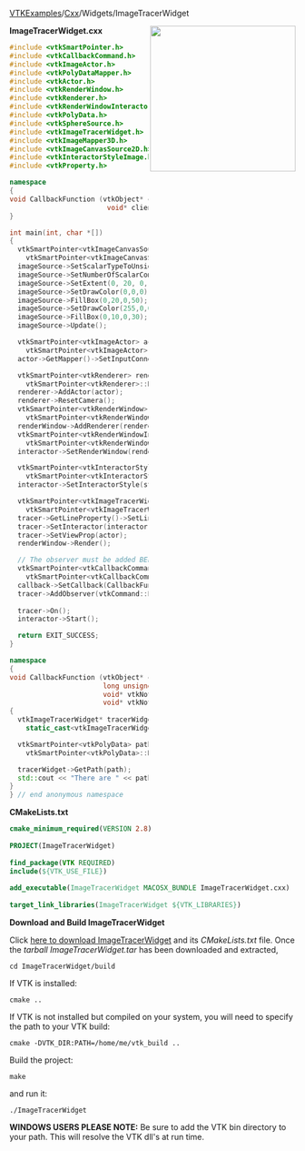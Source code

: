 [VTKExamples](/index/)/[Cxx](/Cxx)/Widgets/ImageTracerWidget

<img align="right" src="https://github.com/lorensen/VTKExamples/blob/gh-pages/Testing/Baseline/Widgets/TestImageTracerWidget.png?raw=true" width="256" />

**ImageTracerWidget.cxx**
```c++
#include <vtkSmartPointer.h>
#include <vtkCallbackCommand.h>
#include <vtkImageActor.h>
#include <vtkPolyDataMapper.h>
#include <vtkActor.h>
#include <vtkRenderWindow.h>
#include <vtkRenderer.h>
#include <vtkRenderWindowInteractor.h>
#include <vtkPolyData.h>
#include <vtkSphereSource.h>
#include <vtkImageTracerWidget.h>
#include <vtkImageMapper3D.h>
#include <vtkImageCanvasSource2D.h>
#include <vtkInteractorStyleImage.h>
#include <vtkProperty.h>

namespace
{
void CallbackFunction (vtkObject* caller, long unsigned int eventId,
                        void* clientData, void* callData );
}

int main(int, char *[])
{
  vtkSmartPointer<vtkImageCanvasSource2D> imageSource =
    vtkSmartPointer<vtkImageCanvasSource2D>::New();
  imageSource->SetScalarTypeToUnsignedChar();
  imageSource->SetNumberOfScalarComponents(3);
  imageSource->SetExtent(0, 20, 0, 50, 0, 0);
  imageSource->SetDrawColor(0,0,0);
  imageSource->FillBox(0,20,0,50);
  imageSource->SetDrawColor(255,0,0);
  imageSource->FillBox(0,10,0,30);
  imageSource->Update();

  vtkSmartPointer<vtkImageActor> actor =
    vtkSmartPointer<vtkImageActor>::New();
  actor->GetMapper()->SetInputConnection(imageSource->GetOutputPort());

  vtkSmartPointer<vtkRenderer> renderer =
    vtkSmartPointer<vtkRenderer>::New();
  renderer->AddActor(actor);
  renderer->ResetCamera();
  vtkSmartPointer<vtkRenderWindow> renderWindow =
    vtkSmartPointer<vtkRenderWindow>::New();
  renderWindow->AddRenderer(renderer);
  vtkSmartPointer<vtkRenderWindowInteractor> interactor =
    vtkSmartPointer<vtkRenderWindowInteractor>::New();
  interactor->SetRenderWindow(renderWindow);

  vtkSmartPointer<vtkInteractorStyleImage> style =
    vtkSmartPointer<vtkInteractorStyleImage>::New();
  interactor->SetInteractorStyle(style);

  vtkSmartPointer<vtkImageTracerWidget> tracer =
    vtkSmartPointer<vtkImageTracerWidget>::New();
  tracer->GetLineProperty()->SetLineWidth(5);
  tracer->SetInteractor(interactor);
  tracer->SetViewProp(actor);
  renderWindow->Render();

  // The observer must be added BEFORE the On() call.
  vtkSmartPointer<vtkCallbackCommand> callback =
    vtkSmartPointer<vtkCallbackCommand>::New();
  callback->SetCallback(CallbackFunction);
  tracer->AddObserver(vtkCommand::EndInteractionEvent, callback);
  
  tracer->On();
  interactor->Start();

  return EXIT_SUCCESS;
}

namespace
{
void CallbackFunction (vtkObject* caller,
                       long unsigned int vtkNotUsed(eventId),
                       void* vtkNotUsed(clientData),
                       void* vtkNotUsed(callData) )
{
  vtkImageTracerWidget* tracerWidget =
    static_cast<vtkImageTracerWidget*>(caller);

  vtkSmartPointer<vtkPolyData> path =
    vtkSmartPointer<vtkPolyData>::New();

  tracerWidget->GetPath(path);
  std::cout << "There are " << path->GetNumberOfPoints() << " points in the path." << std::endl;
}
} // end anonymous namespace
```
**CMakeLists.txt**
```cmake
cmake_minimum_required(VERSION 2.8)
 
PROJECT(ImageTracerWidget)
 
find_package(VTK REQUIRED)
include(${VTK_USE_FILE})
 
add_executable(ImageTracerWidget MACOSX_BUNDLE ImageTracerWidget.cxx)
 
target_link_libraries(ImageTracerWidget ${VTK_LIBRARIES})
```

**Download and Build ImageTracerWidget**

Click [here to download ImageTracerWidget](https://github.com/lorensen/VTKWikiExamplesTarballs/raw/master/ImageTracerWidget.tar) and its *CMakeLists.txt* file.
Once the *tarball ImageTracerWidget.tar* has been downloaded and extracted,
```
cd ImageTracerWidget/build 
```
If VTK is installed:
```
cmake ..
```
If VTK is not installed but compiled on your system, you will need to specify the path to your VTK build:
```
cmake -DVTK_DIR:PATH=/home/me/vtk_build ..
```
Build the project:
```
make
```
and run it:
```
./ImageTracerWidget
```
**WINDOWS USERS PLEASE NOTE:** Be sure to add the VTK bin directory to your path. This will resolve the VTK dll's at run time.

